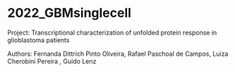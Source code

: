 # 2022_GBMsinglecell

Project: Transcriptional characterization of unfolded protein response in glioblastoma patients

Authors: Fernanda Dittrich Pinto Oliveira, Rafael Paschoal de Campos, Luiza Cherobini Pereira , Guido Lenz
